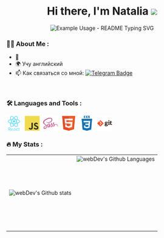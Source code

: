 
<div id="header" align="center">
<h1>Hi there, I'm  Natalia  <img src="https://media.giphy.com/media/hvRJCLFzcasrR4ia7z/giphy.gif" width="30px"/></h1>
</div>
    
<div align="center">
<img src="https://readme-typing-svg.demolab.com/?lines= Frontend+developer+from+Russia+🇷🇺&font=Fira%20Code&center=true&width=500&height=50&duration=4000&pause=1000" alt="Example Usage - README Typing SVG">
</div>


### :woman_technologist: About Me :

- 🌱 
- 🌍 Учу английский
- :mailbox: Как связаться со мной: [![Telegram Badge](https://img.shields.io/badge/-NatNat-blue?style=flat&logo=Telegram&logoColor=white)](https://t.me/NatNat28)
<div id="socials" align="center">
    <p>
    <img src="https://komarev.com/ghpvc/?username=ang92a&style=for-the-badge&color=blue" alt=""/>
        </p>
  </a>
</div>

### :hammer_and_wrench: Languages and Tools :
<div>
  <img src="https://github.com/devicons/devicon/blob/master/icons/react/react-original-wordmark.svg" title="React" alt="React" width="40" height="40"/>&nbsp;
      <img src="https://github.com/devicons/devicon/blob/master/icons/javascript/javascript-original.svg" title="JavaScript" alt="JavaScript" width="40" height="40"/>&nbsp;
  <img src="https://github.com/devicons/devicon/blob/master/icons/sass/sass-original.svg" title="sass/scss" alt="sass/scss" width="40" height="40"/>&nbsp;
  <img src="https://github.com/devicons/devicon/blob/master/icons/html5/html5-original.svg" title="HTML5" alt="HTML" width="40" height="40"/>&nbsp;
  <img src="https://github.com/devicons/devicon/blob/master/icons/css3/css3-plain-wordmark.svg"  title="CSS3" alt="CSS" width="40" height="40"/>&nbsp;
  <img src="https://github.com/devicons/devicon/blob/master/icons/git/git-original-wordmark.svg" title="Git" **alt="Git" width="40" height="40"/>&nbsp;
</div>




### :fire: My Stats :

<table>
  <tr>
    <td>
      <img align="left" src="http://github-readme-streak-stats.herokuapp.com?user=ang92a&theme=dark&background=000000" alt="webDev's Github stats" />
    </td>
    <td>
      <img height="195px" align="right" alt="webDev's Github Languages" src="https://github-readme-stats-sigma-five.vercel.app/api/top-langs/?username=ang92a&layout=compact&theme=vision-friendly-dark" />
    </td>
  </tr>
</table>



